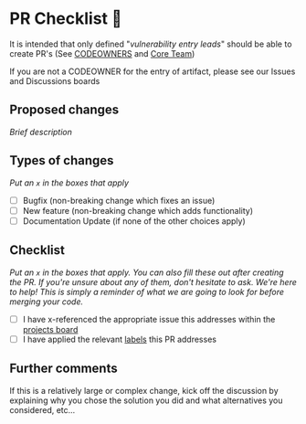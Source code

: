 # PR Checklist 🚨

It is intended that only defined "*vulnerability entry leads*" should be able to create PR's (See [CODEOWNERS](https://github.com/OWASP/www-project-top-10-for-large-language-model-applications/blob/main/CODEOWNERS) and [Core Team](https://github.com/OWASP/www-project-top-10-for-large-language-model-applications/wiki/Core-Team))

If you are not a CODEOWNER for the entry of artifact, please see our Issues and Discussions boards

## Proposed changes

_Brief description_

## Types of changes

_Put an `x` in the boxes that apply_

- [ ] Bugfix (non-breaking change which fixes an issue)
- [ ] New feature (non-breaking change which adds functionality)
- [ ] Documentation Update (if none of the other choices apply)

## Checklist

_Put an `x` in the boxes that apply. You can also fill these out after creating the PR. If you're unsure about any of them, don't hesitate to ask. We're here to help! This is simply a reminder of what we are going to look for before merging your code._

- [ ] I have x-referenced the appropriate issue this addresses within the [projects board](https://github.com/OWASP/www-project-top-10-for-large-language-model-applications/issues)
- [ ] I have applied the relevant [labels](https://github.com/OWASP/www-project-top-10-for-large-language-model-applications/labels) this PR addresses

## Further comments

If this is a relatively large or complex change, kick off the discussion by explaining why you chose the solution you did and what alternatives you considered, etc...